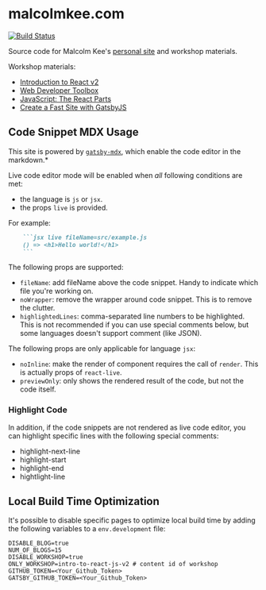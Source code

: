 # malcolmkee.com

[![Build Status](https://travis-ci.org/malcolm-kee/malcolm-kee.svg?branch=master)](https://travis-ci.org/malcolm-kee/malcolm-kee)

Source code for Malcolm Kee's [personal site](https://malcolmkee.com/) and workshop materials.

Workshop materials:

- [Introduction to React v2](https://malcolmkee.com/intro-to-react-js-v2)
- [Web Developer Toolbox](https://malcolmkee.com/web-developer-toolbox)
- [JavaScript: The React Parts](https://malcolmkee.com/js-the-react-parts)
- [Create a Fast Site with GatsbyJS](https://malcolmkee.com/fast-site-with-gatsby-js)

## Code Snippet MDX Usage

This site is powered by [`gatsby-mdx`][gatsby-mdx], which enable the code editor in the markdown.\*

Live code editor mode will be enabled when _all_ following conditions are met:

- the language is `js` or `jsx`.
- the props `live` is provided.

For example:

````md
    ```jsx live fileName=src/example.js
    () => <h1>Hello world!</h1>
    ```
````

The following props are supported:

- `fileName`: add fileName above the code snippet. Handy to indicate which file you're working on.
- `noWrapper`: remove the wrapper around code snippet. This is to remove the clutter.
- `highlightedLines`: comma-separated line numbers to be highlighted. This is not recommended if you can use special comments below, but some languages doesn't support comment (like JSON).

The following props are only applicable for language `jsx`:

- `noInline`: make the render of component requires the call of `render`. This is actually props of `react-live`.
- `previewOnly`: only shows the rendered result of the code, but not the code itself.

### Highlight Code

In addition, if the code snippets are not rendered as live code editor, you can highlight specific lines with the following special comments:

- highlight-next-line
- highlight-start
- highlight-end
- hightlight-line

## Local Build Time Optimization

It's possible to disable specific pages to optimize local build time by adding the following variables to a `env.development` file:

```
DISABLE_BLOG=true
NUM_OF_BLOGS=15
DISABLE_WORKSHOP=true
ONLY_WORKSHOP=intro-to-react-js-v2 # content id of workshop
GITHUB_TOKEN=<Your_Github_Token>
GATSBY_GITHUB_TOKEN=<Your_Github_Token>
```

[gatsby-mdx]: https://github.com/ChristopherBiscardi/gatsby-mdx
